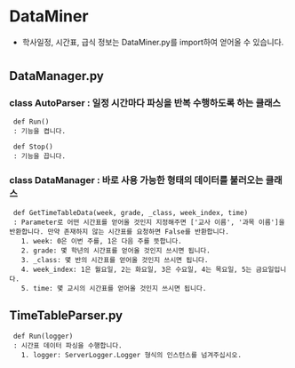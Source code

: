 # DataMiner
* 학사일정, 시간표, 급식 정보는 DataMiner.py를 import하여 얻어올 수 있습니다.
#
## DataManager.py
   ### class AutoParser : 일정 시간마다 파싱을 반복 수행하도록 하는 클래스
     def Run()  
     : 기능을 켭니다.  
       
     def Stop()  
     : 기능을 끕니다.  

   ### class DataManager : 바로 사용 가능한 형태의 데이터를 불러오는 클래스
     def GetTimeTableData(week, grade, _class, week_index, time)  
     : Parameter로 어떤 시간표를 얻어올 것인지 지정해주면 ['교사 이름', '과목 이름']을 반환합니다. 만약 존재하지 않는 시간표를 요청하면 False를 반환합니다.
       1. week: 0은 이번 주를, 1은 다음 주를 뜻합니다.  
       2. grade: 몇 학년의 시간표를 얻어올 것인지 쓰시면 됩니다.  
       3. _class: 몇 반의 시간표를 얻어올 것인지 쓰시면 됩니다.  
       4. week_index: 1은 월요일, 2는 화요일, 3은 수요일, 4는 목요일, 5는 금요일입니다.  
       5. time: 몇 교시의 시간표를 얻어올 것인지 쓰시면 됩니다.  
## TimeTableParser.py
     def Run(logger)
     : 시간표 데이터 파싱을 수행합니다.
       1. logger: ServerLogger.Logger 형식의 인스턴스를 넘겨주십시오.